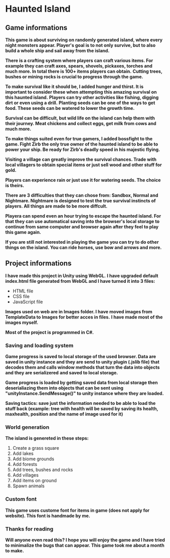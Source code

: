 # Haunted Island

## Game informations

**This game is about surviving on randomly generated island, where every night monsters appear. Player's goal is to not only survive, but to also build a whole ship and sail away from the island.**

**There is a crafting system where players can craft various items. For example they can craft axes, spears, shovels, pickaxes, torches and much more. In total there is 100+ items players can obtain.**
**Cutting trees, bushes or mining rocks is crucial to progress through the game.**

**To make survival like it should be, I added hunger and thirst. It is important to consider these when attempting this amazing survival on this haunted island.**
**Players can try other activities like fishing, digging dirt or even using a drill.**
**Planting seeds can be one of the ways to get food. These seeds can be watered to lower the growth time.**

**Survival can be difficult, but wild life on the island can help them with their journey. Meat chickens and collect eggs, get milk from cows and much more.**

**To make things suited even for true gamers, I added bossfight to the game. Fight Zirb the only true owner of the haunted island to be able to power your ship. Be ready for Zirb's deadly speed in his majestic flying.**

**Visiting a village can greatly improve the survival chances. Trade with local villagers to obtain special items or just sell wood and other stuff for gold.**

**Players can experience rain or just use it for watering seeds. The choice is theirs.**

**There are 3 difficulties that they can chose from: Sandbox, Normal and Nightmare. Nightmare is designed to test the true survival instincts of players. All things are made to be more diffcult.**

**Playera can spend even an hour trying to escape the haunted island. For that they can use automatical saving into the browser's local storage to continue from same computer and browser again after they feel to play this game again.**

**If you are still not interested in playing the game you can try to do other things on the island. You can ride horses, use bow and arrows and more.**

## Project informations

**I have made this project in Unity using WebGL.**
**I have upgraded default index.html file generated from WebGL and I have turned it into 3 files:**
- HTML file
- CSS file
- JavaScript file

**Images used on web are in Images folder. I have moved images from TemplateData to Images for better acces in files.**
**I have made most of the images myself.**

**Most of the project is programmed in C#.**

### Saving and loading system

**Game progress is saved to local storage of the used browser. Data are saved in unity instance and they are send to unity plugin (.jslib file) that decodes them and calls window methods that turn the data into objects and they are serializered**
**and saved to local storage.**

**Game progress is loaded by getting saved data from local storage then deserialiazing them into objects that can be sent using "unityInstance.SendMessage()" to unity instance where they are loaded.**

**Saving tactics: save just the information needed to be able to load the stuff back (example: tree with health will be saved by saving its health, maxhealth, position and the name of image used for it)**

### World generation

**The island is genereted in these steps:**
1. Create a grass square
2. Add lakes
3. Add biome grounds
4. Add forests
5. Add trees, bushes and rocks
6. Add villages
7. Add items on ground
8. Spawn animals

### Custom font

**This game uses custome font for items in game (does not apply for website). This font is handmade by me.**

### Thanks for reading

**Will anyone even read this? I hope you will enjoy the game and I have tried to minimalize the bugs that can appear. This game took me about a month to make.**







